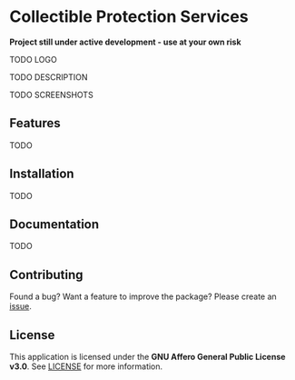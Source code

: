 # Collectible Protection Services
**Project still under active development - use at your own risk**

TODO LOGO

TODO DESCRIPTION

TODO SCREENSHOTS

## Features
TODO

## Installation
TODO

## Documentation

TODO

## Contributing

Found a bug? Want a feature to improve the package? Please create an [issue](https://github.com/LuchaComics/cps/issues/new).

## License
This application is licensed under the **GNU Affero General Public License v3.0**. See [LICENSE](LICENSE) for more information.
